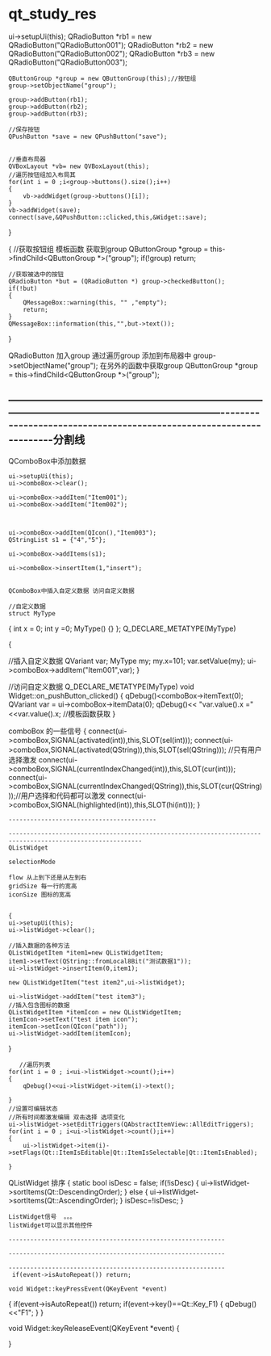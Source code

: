 # qt_study_res

ui->setupUi(this);
    QRadioButton *rb1 = new QRadioButton("QRadioButton001");
    QRadioButton *rb2 = new QRadioButton("QRadioButton002");
    QRadioButton *rb3 = new QRadioButton("QRadioButton003");

    QButtonGroup *group = new QButtonGroup(this);//按钮组
    group->setObjectName("group");

    group->addButton(rb1);
    group->addButton(rb2);
    group->addButton(rb3);

    //保存按钮
    QPushButton *save = new QPushButton("save");


    //垂直布局器
    QVBoxLayout *vb= new QVBoxLayout(this);
    //遍历按钮组加入布局其
    for(int i = 0 ;i<group->buttons().size();i++)
    {
        vb->addWidget(group->buttons()[i]);
    }
    vb->addWidget(save);
    connect(save,&QPushButton::clicked,this,&Widget::save);

}

{
    //获取按钮组  模板函数 获取到group
    QButtonGroup *group = this->findChild<QButtonGroup *>("group");
    if(!group)
        return;

    //获取被选中的按钮
    QRadioButton *but = (QRadioButton *) group->checkedButton();
    if(!but)
    {
        QMessageBox::warning(this, "" ,"empty");
        return;
    }
    QMessageBox::information(this,"",but->text());
}

QRadioButton 加入group 通过遍历group 添加到布局器中
group->setObjectName("group");
在另外的函数中获取group
QButtonGroup *group = this->findChild<QButtonGroup *>("group");

————————————————————————————————————————————--------------------------------------------------------------------分割线
----------------------------------------------------------------



QComboBox中添加数据

    ui->setupUi(this);
    ui->comboBox->clear();

    ui->comboBox->addItem("Item001");
    ui->comboBox->addItem("Item002");

    

    ui->comboBox->addItem(QIcon(),"Item003");
    QStringList s1 = {"4","5"};

    ui->comboBox->addItems(s1);

    ui->comboBox->insertItem(1,"insert");
    
    
    QComboBox中插入自定义数据 访问自定义数据
    
    //自定义数据
    struct MyType
{
    int x = 0;
    int y =0;
    MyType() {}
};
Q_DECLARE_METATYPE(MyType)

{

//插入自定义数据
    QVariant var;
    MyType my;
    my.x=101;
    var.setValue(my);
    ui->comboBox->addItem("Item001",var);
}


//访问自定义数据
Q_DECLARE_METATYPE(MyType)
void Widget::on_pushButton_clicked()
{
    qDebug()<<ui->comboBox->itemText(0);
    QVariant var = ui->comboBox->itemData(0);
    qDebug()<< "var.value<MyType>().x ="<<var.value<MyType>().x; //模板函数获取
}
    
   comboBox 的一些信号
    {
            connect(ui->comboBox,SIGNAL(activated(int)),this,SLOT(sel(int)));
    connect(ui->comboBox,SIGNAL(activated(QString)),this,SLOT(sel(QString))); //只有用户选择激发
    connect(ui->comboBox,SIGNAL(currentIndexChanged(int)),this,SLOT(cur(int)));
    connect(ui->comboBox,SIGNAL(currentIndexChanged(QString)),this,SLOT(cur(QString)));//用户选择和代码都可以激发
    connect(ui->comboBox,SIGNAL(highlighted(int)),this,SLOT(hi(int)));
    }
    
    
    -----------------------------------------
    
    -----------------------------------------------------------------------------------------------------------
    QListWidget
    
    selectionMode

    flow 从上到下还是从左到右
    gridSize 每一行的宽高
    iconSize 图标的宽高
    
    
    {
    ui->setupUi(this);
    ui->listWidget->clear();

    //插入数据的各种方法
    QListWidgetItem *item1=new QListWidgetItem;
    item1->setText(QString::fromLocal8Bit("测试数据1"));
    ui->listWidget->insertItem(0,item1);

    new QListWidgetItem("test item2",ui->listWidget);
    
    ui->listWidget->addItem("test item3");
    //插入包含图标的数据
    QListWidgetItem *itemIcon = new QListWidgetItem;
    itemIcon->setText("test item icon");
    itemIcon->setIcon(QIcon("path"));
    ui->listWidget->addItem(itemIcon);
}
    
       //遍历列表
    for(int i = 0 ; i<ui->listWidget->count();i++)
    {
        qDebug()<<ui->listWidget->item(i)->text();

    }
    //设置可编辑状态
    //所有时间都激发编辑 双击选择 选项变化
    ui->listWidget->setEditTriggers(QAbstractItemView::AllEditTriggers);
    for(int i = 0 ; i<ui->listWidget->count();i++)
    {
        ui->listWidget->item(i)->setFlags(Qt::ItemIsEditable|Qt::ItemIsSelectable|Qt::ItemIsEnabled);

    }
   QListWidget 排序
    {
    static bool isDesc = false;
    if(!isDesc)
    {
        ui->listWidget->sortItems(Qt::DescendingOrder);
    }
    else
    {
        ui->listWidget->sortItems(Qt::AscendingOrder);
    }
    isDesc=!isDesc;
}
    
    ListWidget信号  。。。
    listWidget可以显示其他控件
    
    ------------------------------------------------------------
    
    ------------------------------------------------------------
    
    ------------------------------------------------------------
     if(event->isAutoRepeat()) return; 
    
    void Widget::keyPressEvent(QKeyEvent *event)
{
    if(event->isAutoRepeat()) return;
    if(event->key()==Qt::Key_F1)
    {
        qDebug()<<"F1";
    }
}

void Widget::keyReleaseEvent(QKeyEvent *event)
{

}
    
    
    



